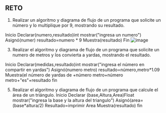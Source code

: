 ## RETO
1. Realizar un algoritmo y diagrama de flujo de un programa que solicite un número y lo multiplique por 9, mostrando su resultado.

Inicio 
Declarar(numero,resultado)int
mostrar("ingresa un numero")
Asignó(numer)
resultado=numero * 9
Muestra(resultado)
Fin
![image](https://user-images.githubusercontent.com/88791189/159141294-01f6d20f-1d2f-4904-bd0a-32b7be960787.png)


3. Realizar el algoritmo y diagrama de flujo de un programa que solicite un numero de metros y los convierta a yardas, mostrando el resultado.

Inicio
Declarar(medidas,resultado)int
mostrar("ingresa el número en compartir en yardas")
Asignó(numero metro)
resultado=número,metro*1.09
Muestra(el número de yardas de +número metro+número metro+"es"+resultado
fin



5. Realizar el algoritmo y diagrama de flujo de un programa que calcule el área de un triángulo.
Inicio 
Declarar (base,Altura,Area)Float
mostrar("ingresa la base y la altura del triangulo")
Asignó(area=(base*altura/2)
Resultado=imprimir Area
Muestra(resultado)
fin
